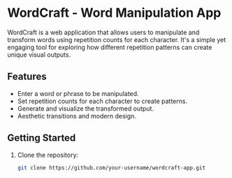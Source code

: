 # WordCraft - Word Manipulation App

WordCraft is a web application that allows users to manipulate and transform words using repetition counts for each character. It's a simple yet engaging tool for exploring how different repetition patterns can create unique visual outputs.

## Features

- Enter a word or phrase to be manipulated.
- Set repetition counts for each character to create patterns.
- Generate and visualize the transformed output.
- Aesthetic transitions and modern design.

## Getting Started

1. Clone the repository:

   ```bash
   git clone https://github.com/your-username/wordcraft-app.git
